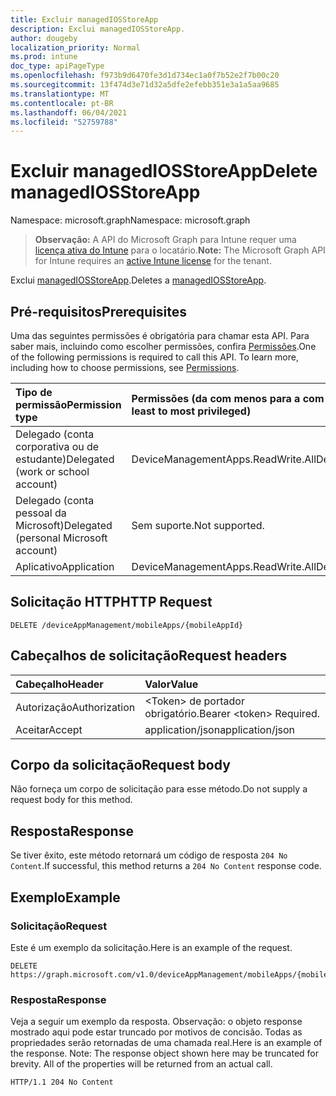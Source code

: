```yaml
---
title: Excluir managedIOSStoreApp
description: Exclui managedIOSStoreApp.
author: dougeby
localization_priority: Normal
ms.prod: intune
doc_type: apiPageType
ms.openlocfilehash: f973b9d6470fe3d1d734ec1a0f7b52e2f7b00c20
ms.sourcegitcommit: 13f474d3e71d32a5dfe2efebb351e3a1a5aa9685
ms.translationtype: MT
ms.contentlocale: pt-BR
ms.lasthandoff: 06/04/2021
ms.locfileid: "52759788"
---
```

# <a name="delete-managediosstoreapp"></a><span data-ttu-id="f3a9e-103">Excluir managedIOSStoreApp</span><span class="sxs-lookup"><span data-stu-id="f3a9e-103">Delete managedIOSStoreApp</span></span>

<span data-ttu-id="f3a9e-104">Namespace: microsoft.graph</span><span class="sxs-lookup"><span data-stu-id="f3a9e-104">Namespace: microsoft.graph</span></span>

> <span data-ttu-id="f3a9e-105">**Observação:** A API do Microsoft Graph para Intune requer uma [licença ativa do Intune](https://go.microsoft.com/fwlink/?linkid=839381) para o locatário.</span><span class="sxs-lookup"><span data-stu-id="f3a9e-105">**Note:** The Microsoft Graph API for Intune requires an [active Intune license](https://go.microsoft.com/fwlink/?linkid=839381) for the tenant.</span></span>

<span data-ttu-id="f3a9e-106">Exclui [managedIOSStoreApp](../resources/intune-apps-managediosstoreapp.md).</span><span class="sxs-lookup"><span data-stu-id="f3a9e-106">Deletes a [managedIOSStoreApp](../resources/intune-apps-managediosstoreapp.md).</span></span>

## <a name="prerequisites"></a><span data-ttu-id="f3a9e-107">Pré-requisitos</span><span class="sxs-lookup"><span data-stu-id="f3a9e-107">Prerequisites</span></span>
<span data-ttu-id="f3a9e-p101">Uma das seguintes permissões é obrigatória para chamar esta API. Para saber mais, incluindo como escolher permissões, confira [Permissões](/graph/permissions-reference).</span><span class="sxs-lookup"><span data-stu-id="f3a9e-p101">One of the following permissions is required to call this API. To learn more, including how to choose permissions, see [Permissions](/graph/permissions-reference).</span></span>

|<span data-ttu-id="f3a9e-110">Tipo de permissão</span><span class="sxs-lookup"><span data-stu-id="f3a9e-110">Permission type</span></span>|<span data-ttu-id="f3a9e-111">Permissões (da com menos para a com mais privilégios)</span><span class="sxs-lookup"><span data-stu-id="f3a9e-111">Permissions (from least to most privileged)</span></span>|
|:---|:---|
|<span data-ttu-id="f3a9e-112">Delegado (conta corporativa ou de estudante)</span><span class="sxs-lookup"><span data-stu-id="f3a9e-112">Delegated (work or school account)</span></span>|<span data-ttu-id="f3a9e-113">DeviceManagementApps.ReadWrite.All</span><span class="sxs-lookup"><span data-stu-id="f3a9e-113">DeviceManagementApps.ReadWrite.All</span></span>|
|<span data-ttu-id="f3a9e-114">Delegado (conta pessoal da Microsoft)</span><span class="sxs-lookup"><span data-stu-id="f3a9e-114">Delegated (personal Microsoft account)</span></span>|<span data-ttu-id="f3a9e-115">Sem suporte.</span><span class="sxs-lookup"><span data-stu-id="f3a9e-115">Not supported.</span></span>|
|<span data-ttu-id="f3a9e-116">Aplicativo</span><span class="sxs-lookup"><span data-stu-id="f3a9e-116">Application</span></span>|<span data-ttu-id="f3a9e-117">DeviceManagementApps.ReadWrite.All</span><span class="sxs-lookup"><span data-stu-id="f3a9e-117">DeviceManagementApps.ReadWrite.All</span></span>|

## <a name="http-request"></a><span data-ttu-id="f3a9e-118">Solicitação HTTP</span><span class="sxs-lookup"><span data-stu-id="f3a9e-118">HTTP Request</span></span>
<!-- {
  "blockType": "ignored"
}
-->
``` http
DELETE /deviceAppManagement/mobileApps/{mobileAppId}
```

## <a name="request-headers"></a><span data-ttu-id="f3a9e-119">Cabeçalhos de solicitação</span><span class="sxs-lookup"><span data-stu-id="f3a9e-119">Request headers</span></span>
|<span data-ttu-id="f3a9e-120">Cabeçalho</span><span class="sxs-lookup"><span data-stu-id="f3a9e-120">Header</span></span>|<span data-ttu-id="f3a9e-121">Valor</span><span class="sxs-lookup"><span data-stu-id="f3a9e-121">Value</span></span>|
|:---|:---|
|<span data-ttu-id="f3a9e-122">Autorização</span><span class="sxs-lookup"><span data-stu-id="f3a9e-122">Authorization</span></span>|<span data-ttu-id="f3a9e-123">&lt;Token&gt; de portador obrigatório.</span><span class="sxs-lookup"><span data-stu-id="f3a9e-123">Bearer &lt;token&gt; Required.</span></span>|
|<span data-ttu-id="f3a9e-124">Aceitar</span><span class="sxs-lookup"><span data-stu-id="f3a9e-124">Accept</span></span>|<span data-ttu-id="f3a9e-125">application/json</span><span class="sxs-lookup"><span data-stu-id="f3a9e-125">application/json</span></span>|

## <a name="request-body"></a><span data-ttu-id="f3a9e-126">Corpo da solicitação</span><span class="sxs-lookup"><span data-stu-id="f3a9e-126">Request body</span></span>
<span data-ttu-id="f3a9e-127">Não forneça um corpo de solicitação para esse método.</span><span class="sxs-lookup"><span data-stu-id="f3a9e-127">Do not supply a request body for this method.</span></span>

## <a name="response"></a><span data-ttu-id="f3a9e-128">Resposta</span><span class="sxs-lookup"><span data-stu-id="f3a9e-128">Response</span></span>
<span data-ttu-id="f3a9e-129">Se tiver êxito, este método retornará um código de resposta `204 No Content`.</span><span class="sxs-lookup"><span data-stu-id="f3a9e-129">If successful, this method returns a `204 No Content` response code.</span></span>

## <a name="example"></a><span data-ttu-id="f3a9e-130">Exemplo</span><span class="sxs-lookup"><span data-stu-id="f3a9e-130">Example</span></span>

### <a name="request"></a><span data-ttu-id="f3a9e-131">Solicitação</span><span class="sxs-lookup"><span data-stu-id="f3a9e-131">Request</span></span>
<span data-ttu-id="f3a9e-132">Este é um exemplo da solicitação.</span><span class="sxs-lookup"><span data-stu-id="f3a9e-132">Here is an example of the request.</span></span>
``` http
DELETE https://graph.microsoft.com/v1.0/deviceAppManagement/mobileApps/{mobileAppId}
```

### <a name="response"></a><span data-ttu-id="f3a9e-133">Resposta</span><span class="sxs-lookup"><span data-stu-id="f3a9e-133">Response</span></span>
<span data-ttu-id="f3a9e-p102">Veja a seguir um exemplo da resposta. Observação: o objeto response mostrado aqui pode estar truncado por motivos de concisão. Todas as propriedades serão retornadas de uma chamada real.</span><span class="sxs-lookup"><span data-stu-id="f3a9e-p102">Here is an example of the response. Note: The response object shown here may be truncated for brevity. All of the properties will be returned from an actual call.</span></span>
``` http
HTTP/1.1 204 No Content
```




